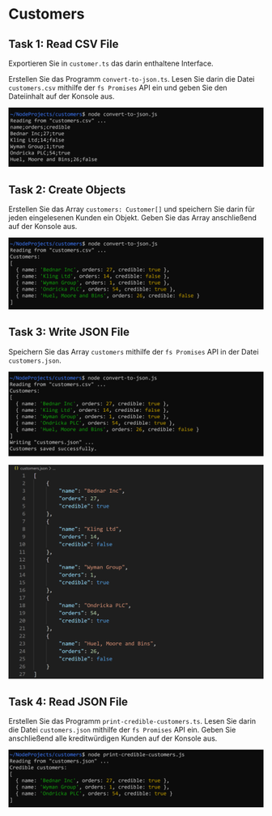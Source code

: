 # Customers

## Task 1: Read CSV File

Exportieren Sie in `customer.ts` das darin enthaltene Interface.

Erstellen Sie das Programm `convert-to-json.ts`. Lesen Sie darin die Datei `customers.csv` mithilfe der `fs Promises` API ein und geben Sie den Dateiinhalt auf der Konsole aus.

![img](./images/console1.png)

## Task 2: Create Objects

Erstellen Sie das Array `customers: Customer[]` und speichern Sie darin für jeden eingelesenen Kunden ein Objekt. Geben Sie das Array anschließend auf der Konsole aus.

![img](./images/console2.png)

## Task 3: Write JSON File

Speichern Sie das Array `customers` mithilfe der `fs Promises` API in der Datei `customers.json`.

![img](./images/console3.png)

![img](./images/json3.png)

## Task 4: Read JSON File

Erstellen Sie das Programm `print-credible-customers.ts`. Lesen Sie darin die Datei `customers.json` mithilfe der `fs Promises` API ein. Geben Sie anschließend alle kreditwürdigen Kunden auf der Konsole aus.

![img](./images/console4.png)